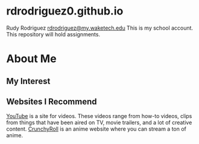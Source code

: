 # rdrodriguez0.github.io
Rudy Rodriguez rdrodriguez@my.waketech.edu
This is my school account.
This repository will hold assignments.
# About Me
## My Interest
## Websites I Recommend
[YouTube](https://www.youtube.com/) is a site for videos. These videos range from how-to videos, clips from things that have been aired on TV, movie trailers, and a lot of creative content.
  [CrunchyRoll](https://www.crunchyroll.com/) is an anime website where you can stream a ton of anime.
